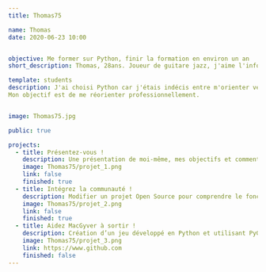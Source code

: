```yaml
---
title: Thomas75

name: Thomas
date: 2020-06-23 10:00


objective: Me former sur Python, finir la formation en environ un an
short_description: Thomas, 28ans. Joueur de guitare jazz, j'aime l'informatique depuis mon enfance. J'ai travaillé quelques temps dans des bars et restaurants et souhaite me reconvertir.

template: students
description: J'ai choisi Python car j'étais indécis entre m'orienter vers les Data sciences ou la programmation pure...je pense qu'une formation comme celle ci peut me permettre de m'épanouir dans les deux domaines. Aussi c'est le language que m'ont conseillés mes connaissances qui travaillent dans des startups ou les Data Sciences.
Mon objectif est de me réorienter professionnellement.


image: Thomas75.jpg

public: true

projects:
  - title: Présentez-vous !
    description: Une présentation de moi-même, mes objectifs et comment je pense les atteindre
    image: Thomas75/projet_1.png
    link: false
    finished: true
  - title: Intégrez la communauté !
    description: Modifier un projet Open Source pour comprendre le fonctionnement de Git, de Github et des pull requests. 
    image: Thomas75/projet_2.png
    link: false
    finished: true
  - title: Aidez MacGyver à sortir !
    description: Création d’un jeu développé en Python et utilisant PyGame.
    image: Thomas75/projet_3.png
    link: https://www.github.com
    finished: false
---
```

